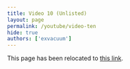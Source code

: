```yaml
---
title: Video 10 (Unlisted)
layout: page
permalink: /youtube/video-ten
hide: true
authors: ['exvacuum']
---
```


<html>
<head>
    <script type="text/javascript">
        window.location.replace("../youtube#video-ten");
    </script>
</head>
<body>
<p>This page has been relocated to <a href="../youtube#video-ten">this link</a>.</p>
</body>
</html>
